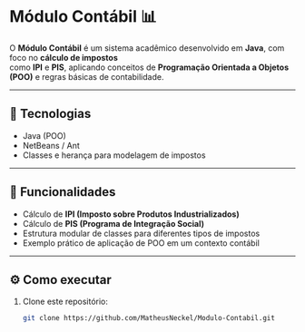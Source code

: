 # Módulo Contábil 📊

O **Módulo Contábil** é um sistema acadêmico desenvolvido em **Java**, com foco no **cálculo de impostos**  
como **IPI** e **PIS**, aplicando conceitos de **Programação Orientada a Objetos (POO)** e regras básicas de contabilidade.  

---

## 🚀 Tecnologias
- Java (POO)
- NetBeans / Ant
- Classes e herança para modelagem de impostos

---

## 📌 Funcionalidades
- Cálculo de **IPI (Imposto sobre Produtos Industrializados)**  
- Cálculo de **PIS (Programa de Integração Social)**  
- Estrutura modular de classes para diferentes tipos de impostos  
- Exemplo prático de aplicação de POO em um contexto contábil  

---

## ⚙️ Como executar
1. Clone este repositório:
   ```bash
   git clone https://github.com/MatheusNeckel/Modulo-Contabil.git
